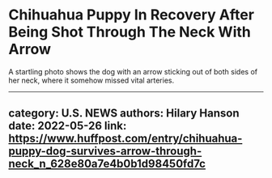 # Chihuahua Puppy In Recovery After Being Shot Through The Neck With Arrow

A startling photo shows the dog with an arrow sticking out of both sides of her neck, where it somehow missed vital arteries.

---
category: U.S. NEWS
authors: Hilary Hanson
date: 2022-05-26
link: https://www.huffpost.com/entry/chihuahua-puppy-dog-survives-arrow-through-neck_n_628e80a7e4b0b1d98450fd7c
---
